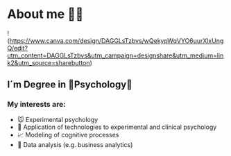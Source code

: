 # About me 👋🏽

!(https://www.canva.com/design/DAGGLsTzbvs/wQekypWqVYO6uurXlxUngQ/edit?utm_content=DAGGLsTzbvs&utm_campaign=designshare&utm_medium=link2&utm_source=sharebutton)

## I´m Degree in 🧠Psychology🧠

### My interests are:

- 🐭 Experimental psychology 
- 🤖 Application of technologies to experimental and clinical psychology
- 📈 Modeling of cognitive processes
- 📶 Data analysis (e.g. business analytics)
